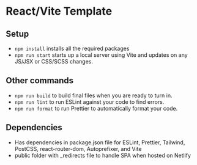 # React/Vite Template

## Setup

- `npm install` installs all the required packages
- `npm run start` starts up a local server using Vite and updates on any JS/JSX or CSS/SCSS changes.

## Other commands

- `npm run build` to build final files when you are ready to turn in.
- `npm run lint` to run ESLint against your code to find errors.
- `npm run format` to run Prettier to automatically format your code.

## Dependencies

- Has dependencies in package.json file for ESLint, Prettier, Tailwind, PostCSS, react-router-dom, Autoprefixer, and Vite
- public folder with _redirects file to handle SPA when hosted on Netlify
